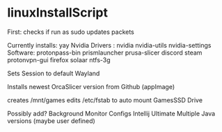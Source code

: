 # linuxInstallScript

First:
checks if run as sudo
updates packets


Currently installs:
yay
Nvidia Drivers : nvidia nvidia-utils nvidia-settings
Software: protonpass-bin prismlauncher prusa-slicer discord steam protonvpn-gui firefox solaar ntfs-3g


Sets Session to default Wayland

Installs newest OrcaSlicer version from Github (appImage)


creates /mnt/games
edits /etc/fstab to auto mount GamesSSD Drive





Possibly add?
Background
Monitor Configs
Intellij Ultimate
Multiple Java versions (maybe user defined)
